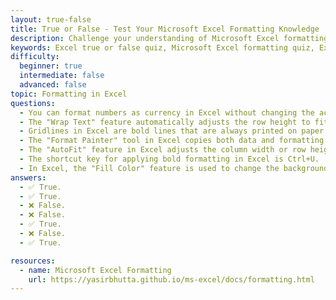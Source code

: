 ```yaml
---
layout: true-false
title: True or False - Test Your Microsoft Excel Formatting Knowledge  
description: Challenge your understanding of Microsoft Excel formatting with this true or false quiz. Perfect for beginners to learn about formatting tools, shortcuts, and features like Wrap Text, AutoFit, and Fill Color.  
keywords: Excel true or false quiz, Microsoft Excel formatting quiz, Excel beginner practice, Excel formatting tools, Excel shortcuts, Wrap Text, AutoFit, Fill Color, Excel knowledge test
difficulty:
  beginner: true
  intermediate: false
  advanced: false
topic: Formatting in Excel
questions:
  - You can format numbers as currency in Excel without changing the actual value.
  - The "Wrap Text" feature automatically adjusts the row height to fit all text in a cell.
  - Gridlines in Excel are bold lines that are always printed on paper.
  - The "Format Painter" tool in Excel copies both data and formatting from one cell to another.
  - The "AutoFit" feature in Excel adjusts the column width or row height to fit the contents.
  - The shortcut key for applying bold formatting in Excel is Ctrl+U.
  - In Excel, the "Fill Color" feature is used to change the background color of a cell.
answers:
  - ✅ True.
  - ✅ True.
  - ❌ False.
  - ❌ False.
  - ✅ True.
  - ❌ False.
  - ✅ True.

resources:
  - name: Microsoft Excel Formatting
    url: https://yasirbhutta.github.io/ms-excel/docs/formatting.html
---
```

